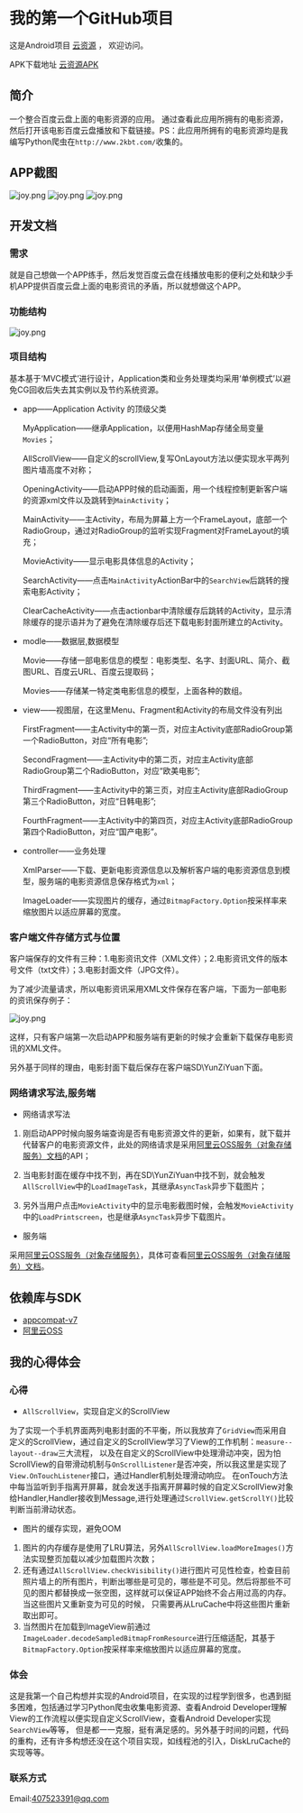 # 我的第一个GitHub项目

这是Android项目 [云资源](https://github.com/abbenyyyyyy/YunZiYuan.git) ，
欢迎访问。

APK下载地址 [云资源APK](http://pan.baidu.com/share/link?shareid=1753143903&uk=1946758570&from=homehot)

## 简介

一个整合百度云盘上面的电影资源的应用。
通过查看此应用所拥有的电影资源，然后打开该电影百度云盘播放和下载链接。PS：此应用所拥有的电影资源均是我编写Python爬虫在`http://www.2kbt.com/`收集的。

## APP截图

![joy.png](http://img1.ph.126.net/iAw7wQWf6B6_MtEkVqHkYg==/6630643354212901366.jpg)
![joy.png](http://img1.ph.126.net/Z2W29hEes4f6feLfP4XfxQ==/6619066596282626107.jpg)
![joy.png](http://img1.ph.126.net/qpbrXbedMy2GzwjivqCHqg==/6630525706468034365.jpg)

## 开发文档

### 需求

就是自己想做一个APP练手，然后发觉百度云盘在线播放电影的便利之处和缺少手机APP提供百度云盘上面的电影资讯的矛盾，所以就想做这个APP。

### 功能结构

![joy.png](http://img0.ph.126.net/wVAZmM8_8Etdwhkq_QheBQ==/6619291996166320959.png)

### 项目结构
基本基于‘MVC模式’进行设计，Application类和业务处理类均采用‘单例模式’以避免CG回收后失去其实例以及节约系统资源。
* app——Application Activity 的顶级父类
    
	MyApplication——继承Application，以便用HashMap存储全局变量``Movies``；
	
	AllScrollView——自定义的scrollView,复写OnLayout方法以便实现水平两列图片墙高度不对称；
	
	OpeningActivity——启动APP时候的启动画面，用一个线程控制更新客户端的资源xml文件以及跳转到``MainActivity``；
	
	MainActivity——主Activity，布局为屏幕上方一个FrameLayout，底部一个RadioGroup，通过对RadioGroup的监听实现Fragment对FrameLayout的填充；
	
	MovieActivity——显示电影具体信息的Activity；
	
	SearchActivity——点击``MainActivity``ActionBar中的``SearchView``后跳转的搜索电影Activity；
	
	ClearCacheActivity——点击actionbar中清除缓存后跳转的Activity，显示清除缓存的提示语并为了避免在清除缓存后还下载电影封面所建立的Activity。
	
* modle——数据层,数据模型
    
	Movie——存储一部电影信息的模型：电影类型、名字、封面URL、简介、截图URL、百度云URL、百度云提取码；
	
	Movies——存储某一特定类电影信息的模型，上面各种的数组。
	
* view——视图层，在这里Menu、Fragment和Activity的布局文件没有列出
	
	FirstFragment——主Activity中的第一页，对应主Activity底部RadioGroup第一个RadioButton，对应“所有电影”;
	
	SecondFragment——主Activity中的第二页，对应主Activity底部RadioGroup第二个RadioButton，对应“欧美电影”;
	
	ThirdFragment——主Activity中的第三页，对应主Activity底部RadioGroup第三个RadioButton，对应“日韩电影”;
	
	FourthFragment——主Activity中的第四页，对应主Activity底部RadioGroup第四个RadioButton，对应“国产电影”。
* controller——业务处理
	
	XmlParser——下载、更新电影资源信息以及解析客户端的电影资源信息到模型，服务端的电影资源信息保存格式为``xml``；
	
	ImageLoader——实现图片的缓存，通过``BitmapFactory.Option``按采样率来缩放图片以适应屏幕的宽度。

### 客户端文件存储方式与位置

客户端保存的文件有三种：1.电影资讯文件（XML文件）；2.电影资讯文件的版本号文件（txt文件）；3.电影封面文件（JPG文件）。

为了减少流量请求，所以电影资讯采用XML文件保存在客户端，下面为一部电影的资讯保存例子：

![joy.png](http://img1.ph.126.net/b5WtZ-Lsr1c5MAeMJNergA==/6619538286770938837.png)

这样，只有客户端第一次启动APP和服务端有更新的时候才会重新下载保存电影资讯的XML文件。

另外基于同样的理由，电影封面下载后保存在客户端SD\YunZiYuan下面。

### 网络请求写法,服务端
* 网络请求写法

1. 刚启动APP时候向服务端查询是否有电影资源文件的更新，如果有，就下载并代替客户的电影资源文件，此处的网络请求是采用[阿里云OSS服务（对象存储服务）文档](http://www.aliyun.com/product/oss/?spm=5176.383338.1906226.7.ZVHR1e)的API；

2. 当电影封面在缓存中找不到，再在SD\YunZiYuan中找不到，就会触发``AllScrollView``中的``LoadImageTask``，其继承``AsyncTask``异步下载图片；

3. 另外当用户点击``MovieActivity``中的显示电影截图时候，会触发``MovieActivity``中的``LoadPrintscreen``，也是继承``AsyncTask``异步下载图片。

* 服务端

采用[阿里云OSS服务（对象存储服务）](http://www.aliyun.com/product/oss/?spm=5176.383338.1906226.7.ZVHR1e)，具体可查看[阿里云OSS服务（对象存储服务）文档](http://www.aliyun.com/product/oss/?spm=5176.383338.1906226.7.ZVHR1e)。

## 依赖库与SDK

- [appcompat-v7](https://developer.android.com/tools/support-library/features.html#v7-appcompat)
- [阿里云OSS](https://docs.aliyun.com/?spm=5176.383663.201.106.nhr9sN#/pub/oss/sdk/android-sdk&preface)

## 我的心得体会

### 心得
* ``AllScrollView``，实现自定义的ScrollView

为了实现一个手机界面两列电影封面的不平衡，所以我放弃了``GridView``而采用自定义的ScrollView，通过自定义的ScrollView学习了View的工作机制：``measure--layout--draw``三大流程，
以及在自定义的ScrollView中处理滑动冲突，因为怕ScrollView的自带滑动机制与``OnScrollListener``是否冲突，所以我这里是实现了``View.OnTouchListener``接口，通过Handler机制处理滑动响应。
在onTouch方法中每当监听到手指离开屏幕，就会发送手指离开屏幕时候的自定义ScrollView对象给Handler,Handler接收到Message,进行处理通过``ScrollView.getScrollY()``比较判断当前滑动状态。

* 图片的缓存实现，避免OOM

1. 图片的内存缓存是使用了LRU算法，另外``AllScrollView.loadMoreImages()``方法实现整页加载以减少加载图片次数；
2. 还有通过``AllScrollView.checkVisibility()``进行图片可见性检查，检查目前照片墙上的所有图片，判断出哪些是可见的，哪些是不可见。然后将那些不可见的图片都替换成一张空图，这样就可以保证APP始终不会占用过高的内存。当这些图片又重新变为可见的时候，
只需要再从LruCache中将这些图片重新取出即可。
3. 当然图片在加载到ImageView前通过``ImageLoader.decodeSampledBitmapFromResource``进行压缩适配，其基于``BitmapFactory.Option``按采样率来缩放图片以适应屏幕的宽度。

### 体会

这是我第一个自己构想并实现的Android项目，在实现的过程学到很多，也遇到挺多困难，包括通过学习Python爬虫收集电影资源、查看Android Developer理解View的工作流程以便实现自定义ScrollView，查看Android Developer实现``SearchView``等等，
但是都一一克服，挺有满足感的。另外基于时间的问题，代码的重构，还有许多构想还没在这个项目实现，如线程池的引入，DiskLruCache的实现等等。

### 联系方式

Email:407523391@qq.com